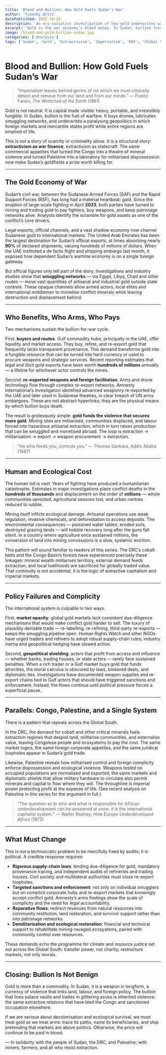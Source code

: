 ```yaml
---
title: 'Blood and Bullion: How Gold Fuels Sudan’s War'
author: 'Timothy Brits'
datePublished: 2025-10-29
description: 'An eco-socialist investigation of how gold underwrites war in Sudan — and how bullion, smuggling and foreign complicity mirror extractive violence in the DRC and Palestine.'
excerpt: 'Gold is the war economy’s blood money. In Sudan, bullion funds fighters, buys weapons, and cements foreign leverage. The same extractive logics that bleed the Congo and bomb Palestine are at work here.'
image: /blood-and-gold-bullion-sudan.jpg
categories: ['Analysis']
tags: ['Sudan', 'Gold', 'Extractivism', 'Imperialism', 'RSF', 'Global South']
---
```


# Blood and Bullion: How Gold Fuels Sudan’s War

> “Imperialism leaves behind germs of rot which we must clinically detect and remove from our land and from our minds.”
> — Frantz Fanon, _The Wretched of the Earth_ (1961)

Gold is not neutral. It is capital made visible: heavy, portable, and irresistibly fungible. In Sudan, bullion is the fuel of warfare. It buys drones, lubricates smuggling networks, and underwrites a paralysing geopolitics in which foreign markets and mercantile states profit while entire regions are emptied of life.

This is not a story of scarcity or criminality alone. It is a structural story: **extractivism as war finance**, extractivism as statecraft. The same commercial appetites that turned the Congo into a theatre of mineral violence and turned Palestine into a laboratory for militarised dispossession now make Sudan’s goldfields a prize worth killing for.

---

## The Gold Economy of War

Sudan’s civil war, between the Sudanese Armed Forces (SAF) and the Rapid Support Forces (RSF), has long had a material heartbeat: gold. Since the eruption of large-scale fighting in April **2023**, both parties have turned to mining and trading gold to pay fighters, buy weapons, and keep patronage networks alive. Analysts identify the scramble for gold assets as one of the conflict’s core drivers.

Legal exports, official channels, and a vast shadow economy now channel Sudanese gold to international markets. The United Arab Emirates has been the largest destination for Sudan’s official exports, at times absorbing nearly **90%** of declared shipments, valuing hundreds of millions of dollars. When the UAE instituted a de facto flight and shipping embargo last month, it exposed how dependent Sudan’s wartime economy is on a single foreign gateway.

But official figures only tell part of the story. Investigations and industry studies show that **smuggling networks** — via Egypt, Libya, Chad and other routes — move vast quantities of artisanal and industrial gold outside state controls. These opaque channels allow armed actors, local elites and international middlemen to monetise conflict minerals while leaving destruction and displacement behind.

---

## Who Benefits, Who Arms, Who Pays

Two mechanisms sustain the bullion-for-war cycle.

First: **buyers and routes**. Gulf commodity hubs, principally in the UAE, offer liquidity and market access. They buy, refine, and re-export gold that frequently lacks transparent provenance. This demand transforms gold into a fungible resource that can be turned into hard currency or used to procure weapons and strategic services. Recent reporting estimates that legal and illicit gold exports have been worth **hundreds of millions** annually — a lifeline for whichever actor controls the mines.

Second: **re-exported weapons and foreign facilitation**. Arms and drone technology flow through complex re-export networks. Amnesty International’s investigation identified advanced weaponry re-exported by the UAE and later used in Sudanese theatres, in clear breach of UN arms embargoes. These are not abstract hyperlinks; they are the physical means by which bullion buys death.

The result is grotesquely simple: **gold funds the violence that secures more gold**. Mining sites are militarised, communities displaced, and labour forced into hazardous artisanal extraction, which in turn raises production that can be smuggled and monetised abroad. The loop is extraction → militarisation → export → weapon procurement → extraction.

> “He who feeds you, controls you.”
> — Thomas Sankara, Addis Ababa (1987)

---

## Human and Ecological Cost

The human toll is vast. Years of fighting have produced a humanitarian catastrophe. Estimates in major investigations place conflict deaths in the **hundreds of thousands** and displacement on the order of **millions** — whole communities uprooted, agricultural seasons lost, and urban centres reduced to rubble.

Mining itself inflicts ecological damage. Artisanal operations use weak regulation, invasive chemicals, and deforestation to access deposits. The environmental consequences — poisoned water tables, eroded soils, destroyed grazing lands — will hobble recovery long after the guns fall silent. In a country where agriculture once sustained millions, the conversion of land into mining concessions is a slow, systemic eviction.

This pattern will sound familiar to readers of this series. The DRC’s cobalt belts and the Congo Basin’s forests have experienced precisely these linkages: mineral wealth militarises territory, external demand feeds extraction, and local livelihoods are sacrificed for globally traded value. That continuity is not accidental; it is the logic of extractive capitalism and imperial markets.

---

## Policy Failures and Complicity

The international system is culpable in two ways.

First, **market opacity**: global gold markets lack consistent due-diligence mechanisms that would make conflict gold harder to sell. The luxury of plausibly deniable trade — re-labelling, re-refining, third-party re-exports — keeps the smuggling pipeline open. Human Rights Watch and other NGOs have urged traders and refiners to adopt robust supply-chain rules; industry inertia and geopolitical hedging have slowed action.

Second, **geopolitical shielding**: actors that profit from access and influence — whether banks, trading houses, or state actors — rarely face sustained penalties. When a rich trader or a Gulf market buys gold that funds atrocities, the moral calculus is obscured by laws, brokered deals, and diplomatic ties. Investigations have documented weapon supplies and re-export chains tied to Gulf actors that should have triggered sanctions and enforcement. Instead, the flows continue until political pressure forces a superficial pause.

---

## Parallels: Congo, Palestine, and a Single System

There is a pattern that repeats across the Global South.

In the DRC, the demand for cobalt and other critical minerals fuels extraction regimes that despoil land, militarise communities, and externalise value, leaving Congolese people and ecosystems to pay the cost. The same market logics, the same foreign corporate appetites, and the same juridical loopholes appear in Sudan’s gold trade.

Likewise, Palestine reveals how militarised control and foreign complicity enforce dispossession and ecological violence. Weapons tested on occupied populations are normalised and exported; the same markets and diplomatic shields that allow military hardware to circulate also permit minerals and capital to flow where they will. The throughline is imperial power protecting profit at the expense of life. (See recent analysis on Palestine in this series for the argument in full.)

> “The question as to who and what is responsible for African underdevelopment can be answered at once: it is the international capitalist system.”
> — Walter Rodney, _How Europe Underdeveloped Africa_ (1972)

---

## What Must Change

This is not a technocratic problem to be mercifully fixed by audits; it is political. A credible response requires:

- **Rigorous supply-chain laws**: binding due-diligence for gold, mandatory provenance tracing, and independent audits of refineries and trading houses. Civil society and multilateral authorities must close re-export loopholes.
- **Targeted sanctions and enforcement**: not only on individual smugglers but on complicit corporate hubs and re-export markets that knowingly accept conflict gold. Amnesty’s arms findings show the scale of complicity and the need for legal accountability.
- **Reparative flows**: redirect revenues from natural resources into community restitution, land restoration, and survivor support rather than into patronage networks.
- **Demilitarisation and ecological restoration**: financial and technical support to rehabilitate mining-ravaged ecosystems, paired with community control over resources.

These demands echo the programme for climate and resource justice set out across the Global South: transfer power, not charity; restructure markets, not only morals.

---

## Closing: Bullion Is Not Benign

Gold is more than a commodity. In Sudan, it is a weapon in longform, a currency of violence that links land, labour, and foreign policy. The bullion that lines palace vaults and trades in glittering souks is inherited violence: the same extractive relations that have bled the Congo and sanctioned occupation elsewhere.

If we are serious about decolonisation and ecological survival, we must treat gold as we treat arms: trace its paths, name its beneficiaries, and stop pretending that markets are above politics. Otherwise, the price will continue to be paid in blood.

— In solidarity with the people of Sudan, the DRC, and Palestine; with miners, farmers, and all who resist extraction.
